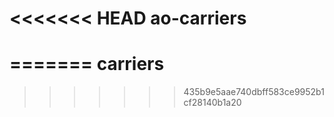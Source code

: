 <<<<<<< HEAD
ao-carriers
===========
=======
carriers
========
>>>>>>> 435b9e5aae740dbff583ce9952b1cf28140b1a20
